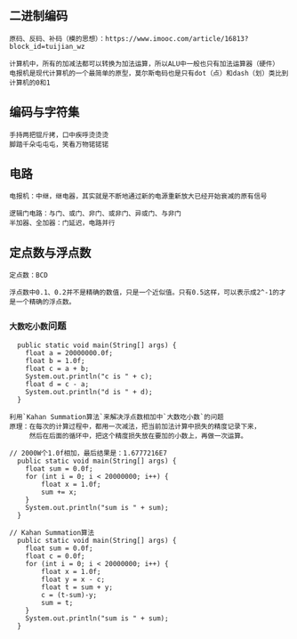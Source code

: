 
## 二进制编码
    原码、反码、补码（模的思想）：https://www.imooc.com/article/16813?block_id=tuijian_wz
    
    计算机中，所有的加减法都可以转换为加法运算，所以ALU中一般也只有加法运算器（硬件）
    电报机是现代计算机的一个最简单的原型，莫尔斯电码也是只有dot（点）和dash（划）类比到计算机的0和1
    
## 编码与字符集
    手持两把锟斤拷，口中疾呼烫烫烫
    脚踏千朵屯屯屯，笑看万物锘锘锘    
    
## 电路
    电报机：中继，继电器，其实就是不断地通过新的电源重新放大已经开始衰减的原有信号
    
    逻辑门电路：与门、或门、非门、或非门、异或门、与非门
    半加器、全加器：门延迟，电路并行
    
## 定点数与浮点数
    定点数：BCD

    浮点数中0.1、0.2并不是精确的数值，只是一个近似值。只有0.5这样，可以表示成2^-1的才是一个精确的浮点数。
                      
### `大数吃小数`问题
```
  public static void main(String[] args) {
    float a = 20000000.0f;
    float b = 1.0f;
    float c = a + b;
    System.out.println("c is " + c);
    float d = c - a;
    System.out.println("d is " + d);
  }
```
    利用`Kahan Summation算法`来解决浮点数相加中`大数吃小数`的问题
    原理：在每次的计算过程中，都用一次减法，把当前加法计算中损失的精度记录下来，
         然后在后面的循环中，把这个精度损失放在要加的小数上，再做一次运算。
```
// 2000W个1.0f相加，最后结果是：1.6777216E7
  public static void main(String[] args) {
    float sum = 0.0f;
    for (int i = 0; i < 20000000; i++) {
    	float x = 1.0f;
    	sum += x;    	
    }
    System.out.println("sum is " + sum);   
  }	
```

```
// Kahan Summation算法
  public static void main(String[] args) {
    float sum = 0.0f;
    float c = 0.0f;
    for (int i = 0; i < 20000000; i++) {
    	float x = 1.0f;
    	float y = x - c;
    	float t = sum + y;
    	c = (t-sum)-y;
    	sum = t;    	
    }
    System.out.println("sum is " + sum);   
  }	
```